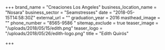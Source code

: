 +++
brand_name = "Creaciones Los Angeles"
business_location_name = "Nosara"
business_sector = "Seamstresses"
date = "2018-05-15T14:58:30Z"
external_url = ""
graduation_year = 2016
masthead_image = ""
phone_number = "8565-9586 "
sitemap_exclude = true
teaser_image = "/uploads/2018/05/15/edith.png"
teaser_logo = "/uploads/2018/05/26/edith-logo.png"
title = "Edith Quirós"

+++
